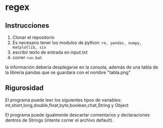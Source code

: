 # regex
## Instrucciones
1. Clonar el repositorio
2. Es necesario tener los modulos de python: `re, pandas, numpy, matplotlib, six`
3. escribir texto de entrada en input.txt
4. correr `run.bat`

la información debería desplegarse en la consola, además de una tabla de la libreria pandas que se guardara con el nombre "tabla.png"

## Rigurosidad
El programa puede leer los siguientes tipos de variables: int,short,long,double,float,byte,boolean,chat,String y Object

El programa puede igualmente descartar comentarios y declaraciones dentros de Strings (intente correr el archivo default).


